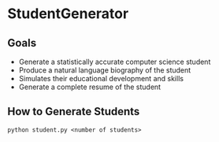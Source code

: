 # StudentGenerator
## Goals
* Generate a statistically accurate computer science student
* Produce a natural language biography of the student
* Simulates their educational development and skills
* Generate a complete resume of the student

## How to Generate Students
``` 
python student.py <number of students>
```
